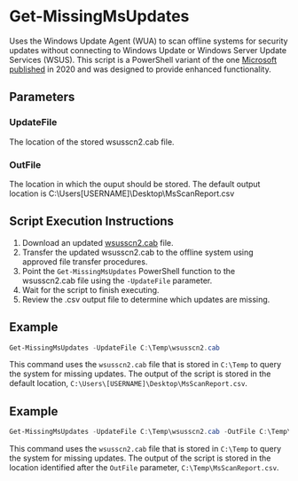 # Get-MissingMsUpdates
Uses the Windows Update Agent (WUA) to scan offline systems for security updates without connecting to Windows Update or Windows Server Update Services (WSUS). This script is a PowerShell variant of the one [Microsoft published](https://docs.microsoft.com/en-us/windows/win32/wua_sdk/using-wua-to-scan-for-updates-offline) in 2020 and was designed to provide enhanced functionality.

## Parameters
### UpdateFile
The location of the stored wsusscn2.cab file. 
### OutFile
The location in which the ouput should be stored. The default output location is C:\Users\[USERNAME]\Desktop\MsScanReport.csv

## Script Execution Instructions
1.	Download an updated [wsusscn2.cab](http://go.microsoft.com/fwlink/p/?LinkID=74689) file.
2.	Transfer the updated wsusscn2.cab to the offline system using approved file transfer procedures.
3.	Point the `Get-MissingMsUpdates` PowerShell function to the wsusscn2.cab file using the `-UpdateFile` parameter.
4.	Wait for the script to finish executing.
5.	Review the .csv output file to determine which updates are missing.

## Example
```PowerShell
Get-MissingMsUpdates -UpdateFile C:\Temp\wsusscn2.cab
```
This command uses the `wsusscn2.cab` file that is stored in `C:\Temp` to query the system for missing updates. The output of the script is stored in the default location, `C:\Users\[USERNAME]\Desktop\MsScanReport.csv`.

## Example
```PowerShell
Get-MissingMsUpdates -UpdateFile C:\Temp\wsusscn2.cab -OutFile C:\Temp\MsScanReport.csv
```
This command uses the `wsusscn2.cab` file that is stored in `C:\Temp` to query the system for missing updates. The output of the script is stored in the location identified after the `OutFile` parameter, `C:\Temp\MsScanReport.csv`.
